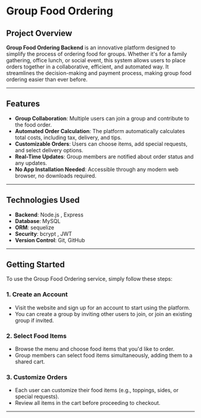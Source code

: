 # Group Food Ordering

## Project Overview

**Group Food Ordering Backend** is an innovative platform designed to simplify the process of ordering food for groups. Whether it's for a family gathering, office lunch, or social event, this system allows users to place orders together in a collaborative, efficient, and automated way. It streamlines the decision-making and payment process, making group food ordering easier than ever before.

---

## Features

- **Group Collaboration**: Multiple users can join a group and contribute to the food order.
- **Automated Order Calculation**: The platform automatically calculates total costs, including tax, delivery, and tips.
- **Customizable Orders**: Users can choose items, add special requests, and select delivery options.
- **Real-Time Updates**: Group members are notified about order status and any updates.
- **No App Installation Needed**: Accessible through any modern web browser, no downloads required.

---

## Technologies Used

- **Backend**: Node.js , Express
- **Database**: MySQL
- **ORM**: sequelize
- **Security**: bcrypt , JWT
- **Version Control**: Git, GitHub

---

## Getting Started

To use the Group Food Ordering service, simply follow these steps:

### 1. Create an Account

- Visit the website and sign up for an account to start using the platform.
- You can create a group by inviting other users to join, or join an existing group if invited.

### 2. Select Food Items

- Browse the menu and choose food items that you'd like to order.
- Group members can select food items simultaneously, adding them to a shared cart.

### 3. Customize Orders

- Each user can customize their food items (e.g., toppings, sides, or special requests).
- Review all items in the cart before proceeding to checkout.

---

